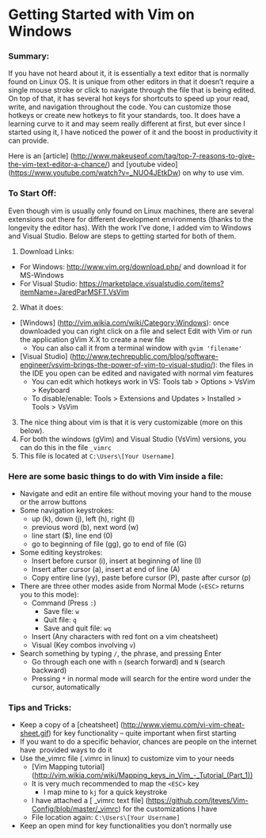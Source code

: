 # Getting Started with Vim on Windows
### Summary:
If you have not heard about it, it is essentially a text editor that is normally found on Linux OS. It is unique from other editors in that it doesn’t require a single mouse stroke or click to navigate through the file that is being edited. On top of that, it has several hot keys for shortcuts to speed up your read, write, and navigation throughout the code. You can customize those hotkeys or create new hotkeys to fit your standards, too. It does have a learning curve to it and may seem really different at first, but ever since I started using it, I have noticed the power of it and the boost in productivity it can provide.

Here is an [article] (http://www.makeuseof.com/tag/top-7-reasons-to-give-the-vim-text-editor-a-chance/) and [youtube video] (https://www.youtube.com/watch?v=_NUO4JEtkDw) on why to use vim.

### To Start Off:
Even though vim is usually only found on Linux machines, there are several extensions out there for different development environments (thanks to the longevity the editor has). With the work I’ve done, I added vim to Windows and Visual Studio. Below are steps to getting started for both of them.

1. Download Links:
  * For Windows: http://www.vim.org/download.php/ and download it for MS-Windows
  * For Visual Studio: https://marketplace.visualstudio.com/items?itemName=JaredParMSFT.VsVim 
2. What it does:
  * [Windows] (http://vim.wikia.com/wiki/Category:Windows): once downloaded you can right click on a file and select Edit with Vim or run the application gVim X.X to create a new file
    * You can also call it from a terminal window with `gvim 'filename'`
  * [Visual Studio] (http://www.techrepublic.com/blog/software-engineer/vsvim-brings-the-power-of-vim-to-visual-studio/): the files in the IDE you open can be edited and navigated with normal vim features
    * You can edit which hotkeys work in VS: Tools tab > Options > VsVim > Keyboard
    * To disable/enable: Tools > Extensions and Updates > Installed > Tools > VsVim
3. The nice thing about vim is that it is very customizable (more on this below). 
  1. For both the windows (gVim) and Visual Studio (VsVim) versions, you can do this in the file `_vimrc`
  2. This file is located at `C:\Users\[Your Username]`

### Here are some basic things to do with Vim inside a file:
* Navigate and edit an entire file without moving your hand to the mouse or the arrow buttons
* Some navigation keystrokes:
  * up (k), down (j), left (h), right (l)
  * previous word (b), next word (w)
  * line start ($), line end (0)
  * go to beginning of file (gg), go to end of file (G)
* Some editing keystrokes:
  * Insert before cursor (i), insert at beginning of line (I)
  * Insert after cursor (a), insert at end of line (A)
  * Copy entire line (yy), paste before cursor (P), paste after cursor (p)
* There are three other modes aside from Normal Mode (`<ESC>` returns you to this mode):
  * Command (Press `:`)
    * Save file: `w`
    * Quit file: `q`
    * Save and quit file: `wq`
  * Insert (Any characters with red font on a vim cheatsheet)
  * Visual (Key combos involving `v`)
* Search something by typing `/`, the phrase, and pressing Enter
  * Go through each one with `n` (search forward) and `N` (search backward)
  * Pressing `*` in normal mode will search for the entire word under the cursor, automatically

### Tips and Tricks:
* Keep a copy of a [cheatsheet] (http://www.viemu.com/vi-vim-cheat-sheet.gif) for key functionality – quite important when first starting
* If you want to do a specific behavior, chances are people on the internet have  provided ways to do it
* Use the_vimrc file (.vimrc in linux) to customize vim to your needs
  * [Vim Mapping tutorial] (http://vim.wikia.com/wiki/Mapping_keys_in_Vim_-_Tutorial_(Part_1))
  * It is very much recommended to map the `<ESC>` key
    * I map mine to `kj` for a quick keystroke
  * I have attached a [ _vimrc text file] (https://github.com/jteves/Vim-Config/blob/master/_vimrc) for the customizations I have
  * File location again: `C:\Users\[Your Username]`
* Keep an open mind for key functionalities you don’t normally use
